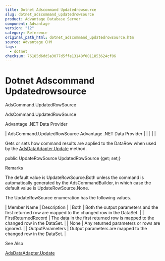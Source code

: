 ```yaml
---
title: Dotnet Adscommand Updatedrowsource
slug: dotnet_adscommand_updatedrowsource
product: Advantage Database Server
component: Advantage
version: "12"
category: Reference
original_path_html: dotnet_adscommand_updatedrowsource.htm
source: Advantage CHM
tags:
  - dotnet
checksum: 76185d6dd5a3077d5ffe13148f0011853624cf06
---
```


# Dotnet Adscommand Updatedrowsource

AdsCommand.UpdatedRowSource

AdsCommand.UpdatedRowSource

Advantage .NET Data Provider

| AdsCommand.UpdatedRowSource  Advantage .NET Data Provider |  |  |  |  |

Gets or sets how command results are applied to the DataRow when used by the [AdsDataAdapter.Update](dotnet_adsdataadapter_update.md) method.

public UpdateRowSource UpdatedRowSource {get; set;}

Remarks

The default value is UpdateRowSource.Both unless the command is automatically generated by the AdsCommandBuilder, in which case the default value is UpdateRowSource.None.

The UpdateRowSource enumeration has the following values.

| Member Name | Description |
| Both | Both the output parameters and the first returned row are mapped to the changed row in the DataSet. |
| FirstReturnedRecord | The data in the first returned row is mapped to the changed row in the DataSet. |
| None | Any returned parameters or rows are ignored. |
| OutputParameters | Output parameters are mapped to the changed row in the DataSet. |

See Also

[AdsDataAdapter.Update](dotnet_adsdataadapter_update.md)
